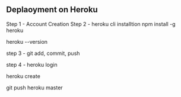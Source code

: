 ## Deplaoyment on Heroku
Step 1 - Account Creation
Step 2 - heroku cli installtion
npm install -g heroku


heroku --version


step 3 - git add, commit, push


step 4 - 
heroku login

heroku create

git push heroku master
